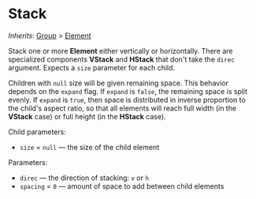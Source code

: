 # Stack

*Inherits*: [Group](/docs/group) > [Element](/docs/element)

Stack one or more **Element** either vertically or horizontally. There are specialized components **VStack** and **HStack** that don't take the `direc` argument. Expects a `size` parameter for each child.

Children with `null` size will be given remaining space. This behavior depends on the `expand` flag. If `expand` is `false`, the remaining space is split evenly. If `expand` is `true`, then space is distributed in inverse proportion to the child's aspect ratio, so that all elements will reach full width (in the **VStack** case) or full height (in the **HStack** case).

Child parameters:
- `size` = `null` — the size of the child element

Parameters:
- `direc` — the direction of stacking: `v` or `h`
- `spacing` = `0` — amount of space to add between child elements
